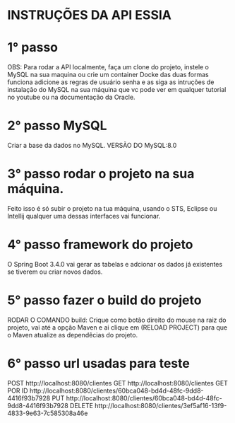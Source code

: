 # INSTRUÇÕES DA API ESSIA

# 1° passo
 OBS: Para rodar a API localmente, faça um clone do projeto, instele o MySQL na sua maquina ou crie um container Docke das duas formas funciona adicione as  regras de usuário 
senha e as siga as intruções de instalação do MySQL na sua máquina que vc pode ver em qualquer tutorial no youtube ou na documentação da Oracle.
 
# 2° passo MySQL
Criar a base da dados no MySQL.
VERSÃO DO MySQL:8.0

# 3° passo rodar o projeto na sua máquina.
 Feito isso é só subir o projeto na tua máquina, usando o STS, Eclipse ou Intellij qualquer uma dessas interfaces vai funcionar.

# 4° passo framework do projeto
O Spring Boot 3.4.0 vai gerar as tabelas e adcionar os dados já existentes se tiverem ou criar novos dados.

# 5° passo fazer o build do projeto
RODAR O COMANDO build: Crique como botão direito do mouse na raiz do projeto, vai até a opção Maven e ai clique em (RELOAD PROJECT) para que o Maven atualize as dependêcias do
projeto.

# 6° passo url usadas para teste
POST http://localhost:8080/clientes
GET http://localhost:8080/clientes
GET POR ID http://localhost:8080/clientes/60bca048-bd4d-48fc-9dd8-4416f93b7928
PUT http://localhost:8080/clientes/60bca048-bd4d-48fc-9dd8-4416f93b7928
DELETE http://localhost:8080/clientes/3ef5af16-13f9-4833-9e63-7c585308a46e




